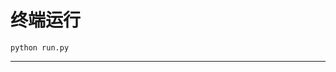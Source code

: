 # 终端运行

```shell
python run.py
```
*********************************************************************************************************************************************************************************************************************************************************************************************************************************************************************************************************************************************************************************************************************************************************************************************************************************************************************************************************************************************************************************************************************